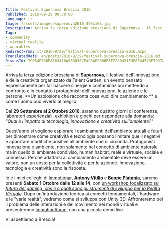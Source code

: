 ```yaml
---
Title: Festival Supernova Brescia 2016
Published: 2016-09-29 08:30:00
Language: it
Image: /assets/images/supernova2016_495x165.jpg
Description: Arriva la terza edizione bresciana di Supernova , il festival dell'innovazione e della creatività organizzato da Talent Garden, un evento pensato espressamente per far nascere sinergie e contaminazioni mettendo a confronto e in contatto i protagonisti dell'innovazione, le aziende e le persone. Un'esplosione che racconta cosa vuol dire cambiamento e come l'uomo può viverlo al meglio. Dal 29 Settembre al 2 Ottobre 2016 , saranno quattro giorni di conferenze, laboratori esperienziali, exhibition e giochi per rispondere alla domanda Qual è l'impatto di tecnologia, innovazione e creatività sull'ambiente?
Tags:
- community
- virtual reality
- wearables
RedirectFrom: it/2016/9/29/festival-supernova-brescia-2016.aspx
TranslatedRefs: en/posts/2016/9/29/festival-supernova-brescia-2016.md
DisqusId: 7C064E736EA563470A98D836CEAC3AFC306B3F2280431F3F6F44573E793784C0
---
```

Arriva la terza edizione bresciana di **<a href="http://brescia.festivalsupernova.it/" target="_blank">Supernova</a>**, il festival dell'innovazione e della creatività organizzato da Talent Garden, un evento pensato espressamente per far nascere sinergie e contaminazioni mettendo a confronto e in contatto i protagonisti dell'innovazione, le aziende e le persone. **Un'esplosione che racconta cosa vuol dire cambiamento ** e come l'uomo può viverlo al meglio.

Dal **29 Settembre al 2 Ottobre 2016**, saranno quattro giorni di conferenze, laboratori esperienziali, exhibition e giochi per rispondere alla domanda: *"Qual è l'impatto di tecnologia, innovazione e creatività sull'ambiente?"*

Quest'anno si vogliono esplorare i cambiamenti dell'ambiente attuali e futuri per dimostrare come creatività e tecnologia possano limitare quelli negativi e apportare modifiche positive all'ambiente che ci circonda. Protagonisti innovazione e ambiente, non solamente nel concetto di ambiente naturale ma in quello di ambiente condiviso, human habitat, reale e virtuale, sociale e connesso. Perché adattarsi al cambiamento ambientale deve essere un valore, non un costo per la collettività e per le aziende. Innovazione, tecnologia e creatività sono la risposta.

Io e i miei colleghi di <a href="http://www.immotionar.com" target="_blank">Immotionar</a>, **<a href="https://skarredghost.wordpress.com/" target="_blank">Antony Vitillo</a>** e **<a href="http://beppeplatania.com" target="_blank">Beppe Platania</a>**, saremo presenti **Sabato 1 Ottobre** **dalle 12 alle 14**, con <a href="http://brescia.festivalsupernova.it/class/studiare-per-lavorare-le-nuove-professioni-del-digitale-3/?wcs_timestamp=1475323200" target="_blank">un workshop focalizzato sul *futuro del gaming, cos'è e quali sono gli strumenti di sviluppo per la Realtà Virtuale*</a>. Dopo un'introduzione teorica ai concetti fondamentali, l'hardware e le "varie realtà", vedremo come si sviluppa con Unity 3D. Affronteremo poi il problema delle interazioni e del movimento nei mondi virtuali e presenteremo <a href="http://www.immotionar.com/en/services/immotionroom-your-full-body-in-virtual-reality/" target="_blank">ImmotionRoom</a>, con una piccola demo live.

Vi aspettiamo a Brescia!